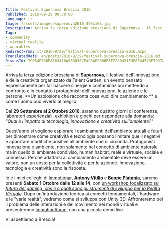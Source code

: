 ```yaml
---
Title: Festival Supernova Brescia 2016
Published: 2016-09-29 08:30:00
Language: it
Image: /assets/images/supernova2016_495x165.jpg
Description: Arriva la terza edizione bresciana di Supernova , il festival dell'innovazione e della creatività organizzato da Talent Garden, un evento pensato espressamente per far nascere sinergie e contaminazioni mettendo a confronto e in contatto i protagonisti dell'innovazione, le aziende e le persone. Un'esplosione che racconta cosa vuol dire cambiamento e come l'uomo può viverlo al meglio. Dal 29 Settembre al 2 Ottobre 2016 , saranno quattro giorni di conferenze, laboratori esperienziali, exhibition e giochi per rispondere alla domanda Qual è l'impatto di tecnologia, innovazione e creatività sull'ambiente?
Tags:
- community
- virtual reality
- wearables
RedirectFrom: it/2016/9/29/festival-supernova-brescia-2016.aspx
TranslatedRefs: en/posts/2016/9/29/festival-supernova-brescia-2016.md
DisqusId: 7C064E736EA563470A98D836CEAC3AFC306B3F2280431F3F6F44573E793784C0
---
```

Arriva la terza edizione bresciana di **<a href="http://brescia.festivalsupernova.it/" target="_blank">Supernova</a>**, il festival dell'innovazione e della creatività organizzato da Talent Garden, un evento pensato espressamente per far nascere sinergie e contaminazioni mettendo a confronto e in contatto i protagonisti dell'innovazione, le aziende e le persone. **Un'esplosione che racconta cosa vuol dire cambiamento ** e come l'uomo può viverlo al meglio.

Dal **29 Settembre al 2 Ottobre 2016**, saranno quattro giorni di conferenze, laboratori esperienziali, exhibition e giochi per rispondere alla domanda: *"Qual è l'impatto di tecnologia, innovazione e creatività sull'ambiente?"*

Quest'anno si vogliono esplorare i cambiamenti dell'ambiente attuali e futuri per dimostrare come creatività e tecnologia possano limitare quelli negativi e apportare modifiche positive all'ambiente che ci circonda. Protagonisti innovazione e ambiente, non solamente nel concetto di ambiente naturale ma in quello di ambiente condiviso, human habitat, reale e virtuale, sociale e connesso. Perché adattarsi al cambiamento ambientale deve essere un valore, non un costo per la collettività e per le aziende. Innovazione, tecnologia e creatività sono la risposta.

Io e i miei colleghi di <a href="http://www.immotionar.com" target="_blank">Immotionar</a>, **<a href="https://skarredghost.wordpress.com/" target="_blank">Antony Vitillo</a>** e **<a href="http://beppeplatania.com" target="_blank">Beppe Platania</a>**, saremo presenti **Sabato 1 Ottobre** **dalle 12 alle 14**, con <a href="http://brescia.festivalsupernova.it/class/studiare-per-lavorare-le-nuove-professioni-del-digitale-3/?wcs_timestamp=1475323200" target="_blank">un workshop focalizzato sul *futuro del gaming, cos'è e quali sono gli strumenti di sviluppo per la Realtà Virtuale*</a>. Dopo un'introduzione teorica ai concetti fondamentali, l'hardware e le "varie realtà", vedremo come si sviluppa con Unity 3D. Affronteremo poi il problema delle interazioni e del movimento nei mondi virtuali e presenteremo <a href="http://www.immotionar.com/en/services/immotionroom-your-full-body-in-virtual-reality/" target="_blank">ImmotionRoom</a>, con una piccola demo live.

Vi aspettiamo a Brescia!